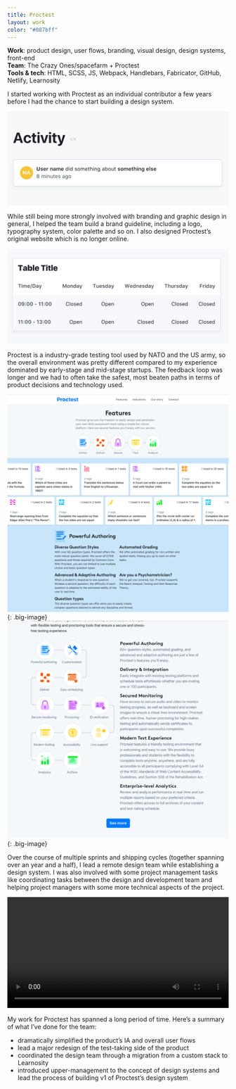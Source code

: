 ```yaml
---
title: Proctest
layout: work
color: "#087bff"
---
```


**Work**: product design, user flows, branding, visual design, design systems, front-end<br>
**Team**: The Crazy Ones/spacefarm + Proctest<br>
**Tools & tech**: HTML, SCSS, JS, Webpack, Handlebars, Fabricator, GitHub, Netlify, Learnosity

I started working with Proctest as an individual contributor a few years before I had the chance to start building a design system.

![](/images/work/proctest/proctest2.jpg)

While still being more strongly involved with branding and graphic design in general, I helped the team build a brand guideline, including a logo, typography system, color palette and so on. I also designed Proctest’s original website which is no longer online.

![](/images/work/proctest/proctest3.jpg)

Proctest is a industry-grade testing tool used by NATO and the US army, so the overall environment was pretty different compared to my experience dominated by early-stage and mid-stage startups. The feedback loop was longer and we had to often take the safest, most beaten paths in terms of product decisions and technology used.

![](/images/work/proctest/proctest4.jpg){: .big-image}
![](/images/work/proctest/proctest5.jpg){: .big-image}

Over the course of multiple sprints and shipping cycles (together spanning over an year and a half), I lead a remote design team while establishing a design system. I was also involved with some project management tasks like coordinating tasks between the design and development team and helping project managers with some more technical aspects of the project.

<video width="100%" height="auto" controls="controls">
    <source src="/images/work/proctest/proctest1.mp4" type="video/mp4">
    Your browser does not support the video tag.
</video>

My work for Proctest has spanned a long period of time. Here’s a summary of what I’ve done for the team:

- dramatically simplified the product’s IA and overall user flows
- lead a major redesign of the test-taking side of the product
- coordinated the design team through a migration from a custom stack to Learnosity
- introduced upper-management to the concept of design systems and lead the process of building v1 of Proctest’s design system